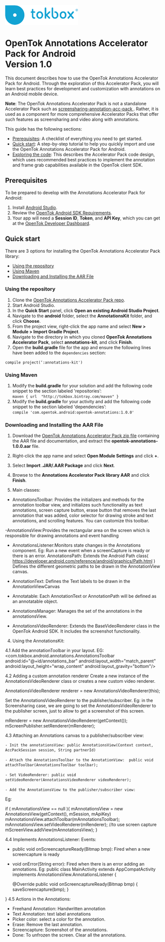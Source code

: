 ![logo](../tokbox-logo.png)

# OpenTok Annotations Accelerator Pack for Android<br/>Version 1.0

This document describes how to use the OpenTok Annotations Accelerator Pack for Android. Through the exploration of this Accelerator Pack, you will learn best practices for development and customization with annotations on an Android mobile device.

**Note**: The OpenTok Annotations Accelerator Pack is not a standalone Accelerator Pack such as [screensharing-annotation-acc-pack
](https://github.com/opentok/screensharing-annotation-acc-pack). Rather, it is used as a component for more comprehensive Accelerator Packs that offer such features as screensharing and video along with annotations. 

This guide has the following sections:

* [Prerequisites](#prerequisites): A checklist of everything you need to get started.
* [Quick start](#quick-start): A step-by-step tutorial to help you quickly import and use the OpenTok Annotations Accelerator Pack for Android.
* [Exploring the code](#exploring-the-code): This describes the Accelerator Pack code design, which uses recommended best practices to implement the annotation and frame grab capabilities available in the OpenTok client SDK. 


## Prerequisites

To be prepared to develop with the Annotations Accelerator Pack for Android:

1. Install [Android Studio](http://developer.android.com/intl/es/sdk/index.html).
2. Review the [OpenTok Android SDK Requirements](https://tokbox.com/developer/sdks/android/#developerandclientrequirements).
3. Your app will need a **Session ID**, **Token**, and **API Key**, which you can get at the [OpenTok Developer Dashboard](https://dashboard.tokbox.com/).


## Quick start

There are 3 options for installing the OpenTok Annotations Accelerator Pack library:

  - [Using the repository](using-the-repository)
  - [Using Maven](#using-maven)
  - [Downloading and Installing the AAR File](#downloading-and-installing-the-aar-file)


### Using the repository

1. Clone the [OpenTok Annotations Accelerator Pack repo](https://github.com/opentok/annotation-acc-pack).
2. Start Android Studio. 
3. In the **Quick Start** panel, click **Open an existing Android Studio Project**.
4. Navigate to the **android** folder, select the **AnnotationsKit** folder, and click **Choose**.
5. From the project view, right-click the app name and select **New > Module > Import Gradle Project**.
6. Navigate to the directory in which you cloned **OpenTok Annotations Accelerator Pack**, select **annotations-kit**, and click **Finish**.
7. Open the **build.gradle** file for the app and ensure the following lines have been added to the `dependencies` section:
```
compile project(‘:annotations-kit')
```

### Using Maven

<ol>

<li>Modify the <b>build.gradle</b> for your solution and add the following code snippet to the section labeled 'repositories’:

<code>
maven { url  "http://tokbox.bintray.com/maven" }
</code>

</li>

<li>Modify the <b>build.gradle</b> for your activity and add the following code snippet to the section labeled 'dependencies’: 


<code>
compile 'com.opentok.android:opentok-annotations:1.0.0'
</code>

</li>

</ol>



### Downloading and Installing the AAR File

1.  Download the [OpenTok Annotations Accelerator Pack zip file](https://s3.amazonaws.com/artifact.tokbox.com/solution/rel/annotations/android/opentok-annotations-1.0.0.zip) containing the AAR file and documentation, and extract the **opentok-annotations-1.0.0.aar** file.
2.  Right-click the app name and select **Open Module Settings** and click **+**.
3.  Select **Import .JAR/.AAR Package** and click  **Next**.
4.  Browse to the **Annotations Accelerator Pack library AAR** and click **Finish**.




3. Main classes:

- AnnotationsToolbar: Provides the initializers and methods for the annotation toolbar view, and initializes such functionality as text annotations, screen capture button, erase button that removes the last annotation that was added, color selector for drawing stroke and text annotations, and scrolling features. You can customize this toolbar.

-AnnotationsView:Provides the rectangular area on the screen which is responsible for drawing annotations and event handling
- AnnotationsListener:Monitors state changes in the Annotations component. Eg: Run a new event when a screenCapture is ready or there is an error.
AnnotationsPath: Extends the Android Path class( https://developer.android.com/reference/android/graphics/Path.html ) Defines the different geometric paths to be drawn in the AnnotationView canvas.

- AnnotationText: Defines the Text labels to be drawn in the AnnotationViewCanvas

- Annotatable: Each AnnotationText or AnnotationPath will be defined as an annotatable object.

- AnnotationsManager: Manages the set of the annotations in the annotationsView.

- AnnotationsVideoRenderer: Extends the BaseVideoRenderer class in the OpenTok Android SDK. It includes the screenshot functionality.

4. Using the AnnotationsKit:

4.1 Add the annotationToolbar in your layout. EG:
<com.tokbox.android.annotations.AnnotationsToolbar
    android:id="@+id/annotations_bar"
    android:layout_width="match_parent"
    android:layout_height="wrap_content"
    android:layout_gravity="bottom"/>



4.2 Adding a custom annotation renderer
Create a new instance of the AnnotationsVideoRenderer class or creates a new custom video renderer.

AnnotationsVideoRenderer renderer = new AnnotationsVideoRenderer(this);

Set the AnnotationsVideoRenderer to the publisher/subscriber. Eg: in the Screensharing case, we are going to set the AnnotationsVideoRenderer to the publisher screen, just to allow to get a screenshot of this screen.

mRenderer = new AnnotationsVideoRenderer(getContext());
mScreenPublisher.setRenderer(mRenderer);


4.3 Attaching an Annotations canvas to a publisher/subscriber view:

	- Init the annotationsView: public AnnotationsView(Context context, AccPackSession session, String partnerId)

	- Attach the AnnotationsToolbar to the AnnotationView:  public void attachToolbar(AnnotationsToolbar toolbar);
   
	- Set VideoRenderer: public void setVideoRenderer(AnnotationsVideoRenderer videoRenderer);

	- Add the AnnotationsView to the publisher/subscriber view:
	
Eg:

if ( mAnnotationsView == null ){
    mAnnotationsView = new AnnotationsView(getContext(), mSession, mApiKey)
    mAnnotationsView.attachToolbar(mAnnotationsToolbar);
    mAnnotationsView.setVideoRenderer(mRenderer); //to use screen capture
    mScreenView.addView(mAnnotationsView);
}

4.4 Implements AnnotationsListener:
Events:
- public void onScreencaptureReady(Bitmap bmp): Fired when a new screencapture is ready
- void onError(String error): Fired when there is an error adding an annotations.
Eg:
public class MainActivity extends AppCompatActivity implements AnnotationsView.AnnotationsListener {

	@Override
	public void onScreencaptureReady(Bitmap bmp) {
    		saveScreencapture(bmp);
	}
	
}
4.5 Actions in the Annotations:
- Freehand Annotation: Handwritten annotation 
- Text Annotation: text label annotations
- Picker color: select a color for the annotation.
- Erase: Remove the last annotation.
- Screencapture: Screenshot of the annotations.
- Done: To unfrozen the screen. Clear all the annotations.

